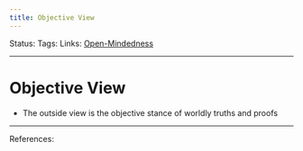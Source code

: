 ```yaml
---
title: Objective View
---
```

Status:
Tags:
Links: [Open-Mindedness](out/open-mindedness.md)
___
# Objective View
- The outside view is the objective stance of worldly truths and proofs
___
References: